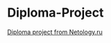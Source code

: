 # Diploma-Project
<a href='https://vladgpine.github.io/Diploma-Project/'>Diploma project from Netology.ru</a>
